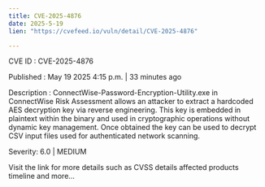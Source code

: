 ```yaml
---
title: CVE-2025-4876
date: 2025-5-19
lien: "https://cvefeed.io/vuln/detail/CVE-2025-4876"

---
```


CVE ID : CVE-2025-4876

Published :  May 19
2025
4:15 p.m. | 33 minutes ago

Description : ConnectWise-Password-Encryption-Utility.exe in ConnectWise Risk Assessment allows an attacker to extract a hardcoded AES decryption key via reverse engineering. This key is embedded in plaintext within the binary and used in cryptographic operations without dynamic key management. Once obtained the key can be used to decrypt CSV input files used for authenticated network scanning.

Severity: 6.0 | MEDIUM

Visit the link for more details
such as CVSS details
affected products
timeline
and more...
